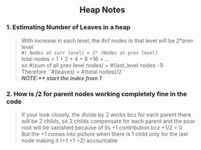 <h2 align = "center"> Heap Notes </h2>
<p> 

<h3> 1. Estimating Number of Leaves in a heap </h3>
<blockquote>
With increase in each level, the #of nodes in that level will be 2*prev level <br>
<code>#( Nodes at curr level) = 2* (Nodes at prev level) </code><br>
total nodes = 1 + 2 + 4 + 8 +16 + ... <br>
 so  #(sum of all prev level nodes) = #(last_level nodes -1) <br>
 Therefore ``#(leaves) = #(total nodes)/2`` <br/>
 <strong><em>NOTE:** start the index from 1</em></strong> <br/>
 </blockquote>
</p>
<!-- <hr> -->
<p>
<h3>2. How is /2 for parent nodes working completely fine in the code </h3>
<blockquote>If your look closely, the divide by 2 works bcz for each parent there will be 2 childs, so 2 childs compensate for each parent and the poor root will be vanished because of its +1 contribution bcz +1/2 = 0 <br>
But the +1 comes into picture when there is 1 child only for the last node making it (+1 +1 =2) accountable
</blockquote>
</p>
 

